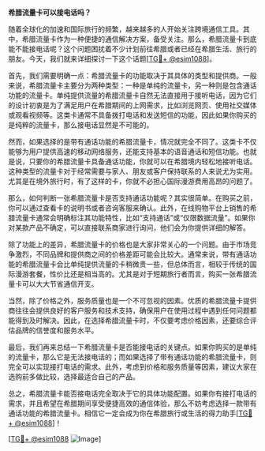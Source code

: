 **希腊流量卡可以接电话吗？**

随着全球化的加速和国际旅行的频繁，越来越多的人开始关注跨境通信工具。其中，希腊流量卡作为一种便捷的通信解决方案，备受关注。那么，希腊流量卡到底能不能接电话呢？这个问题困扰着不少计划前往希腊或者已经在希腊生活、旅行的朋友。今天，我们就来详细探讨一下这个话题[[TG💪+ @esim1088](https://t.me/s/esim1088)]。

首先，我们需要明确一点：希腊流量卡的功能取决于其具体的类型和提供商。一般来说，希腊流量卡主要分为两种类型：一种是单纯的流量卡，另一种则是包含通话功能的流量卡。单纯提供流量的希腊流量卡自然无法直接用于接听电话，因为它们的设计初衷是为了满足用户在希腊期间的上网需求，比如浏览网页、使用社交媒体或观看视频等。这类卡通常不具备拨打电话和发送短信的功能，因此如果你购买的是纯粹的流量卡，那么接电话显然是不可能的。

然而，如果选择的是带有通话功能的希腊流量卡，情况就完全不同了。这类卡不仅能够为用户提供高速的移动网络服务，还能支持基本的语音通话和短信功能。也就是说，只要你的希腊流量卡具备通话功能，你就可以在希腊境内轻松地接听电话。这种类型的流量卡对于经常需要与家人、朋友或客户保持联系的人来说尤为实用。尤其是在境外旅行时，有了这样的卡，你就不必担心国际漫游费用高昂的问题了。

那么，如何判断一张希腊流量卡是否支持通话功能呢？其实很简单。在购买之前，你可以通过查看卡的说明书或者咨询客服来确认。此外，在线购物平台上销售的希腊流量卡通常会明确标注其功能特性，比如“支持通话”或“仅限数据流量”。如果你对某款产品不确定，可以直接联系商家进行询问，他们会为你提供详细的解答。

除了功能上的差异，希腊流量卡的价格也是大家非常关心的一个问题。由于市场竞争激烈，不同品牌和提供商之间的价格差距可能会比较大。通常来说，带有通话功能的希腊流量卡会比单纯提供流量的卡稍微贵一些，但总体而言，相较于传统的国际漫游套餐，性价比还是相当高的。尤其是对于短期旅行者而言，购买一张希腊流量卡可以大大节省通信开支。

当然，除了价格之外，服务质量也是一个不可忽视的因素。优质的希腊流量卡提供商往往会提供良好的客户服务和技术支持，确保用户在使用过程中遇到任何问题都能得到及时解决。因此，在选择希腊流量卡时，不仅要考虑价格因素，还要综合评估品牌的信誉度和服务水平。

最后，我们再来总结一下希腊流量卡是否能接电话的关键点。如果你购买的是单纯的流量卡，那么它是无法接电话的；而如果选择了带有通话功能的希腊流量卡，则完全可以实现接打电话的需求。此外，考虑到价格和服务质量等因素，建议大家在选购前多做比较，选择最适合自己的产品。

总之，希腊流量卡能否接电话完全取决于它的具体功能配置。如果你有接打电话的需求，并且希望在希腊期间享受便捷高效的通信体验，那么不妨考虑选择一款带有通话功能的希腊流量卡。相信它一定会成为你在希腊旅行或生活的得力助手[[TG💪+ @esim1088](https://t.me/s/esim1088)]！

[[TG💪+ @esim1088](https://t.me/s/esim1088) ![Image](https://i.postimg.cc/4NQfJmqS/Snipaste-2025-05-13-00-14-12.png)]